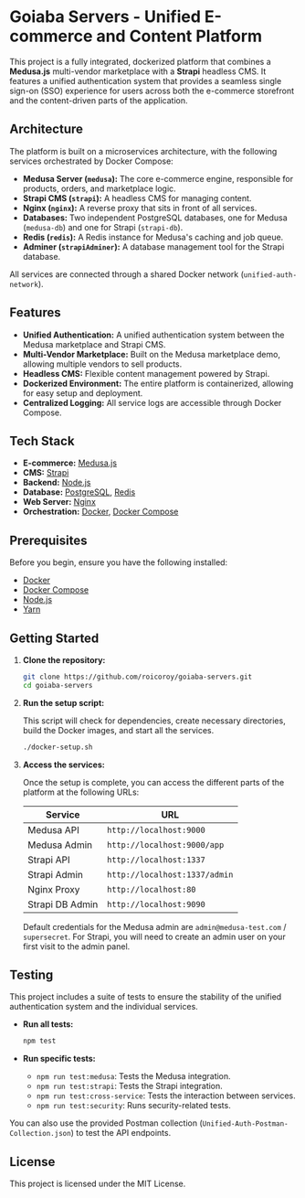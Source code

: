 # Goiaba Servers - Unified E-commerce and Content Platform

This project is a fully integrated, dockerized platform that combines a **Medusa.js** multi-vendor marketplace with a **Strapi** headless CMS. It features a unified authentication system that provides a seamless single sign-on (SSO) experience for users across both the e-commerce storefront and the content-driven parts of the application.

## Architecture

The platform is built on a microservices architecture, with the following services orchestrated by Docker Compose:

-   **Medusa Server (`medusa`):** The core e-commerce engine, responsible for products, orders, and marketplace logic.
-   **Strapi CMS (`strapi`):** A headless CMS for managing content.
-   **Nginx (`nginx`):** A reverse proxy that sits in front of all services.
-   **Databases:** Two independent PostgreSQL databases, one for Medusa (`medusa-db`) and one for Strapi (`strapi-db`).
-   **Redis (`redis`):** A Redis instance for Medusa's caching and job queue.
-   **Adminer (`strapiAdminer`):** A database management tool for the Strapi database.

All services are connected through a shared Docker network (`unified-auth-network`).

## Features

-   **Unified Authentication:** A unified authentication system between the Medusa marketplace and Strapi CMS.
-   **Multi-Vendor Marketplace:** Built on the Medusa marketplace demo, allowing multiple vendors to sell products.
-   **Headless CMS:** Flexible content management powered by Strapi.
-   **Dockerized Environment:** The entire platform is containerized, allowing for easy setup and deployment.
-   **Centralized Logging:** All service logs are accessible through Docker Compose.

## Tech Stack

-   **E-commerce:** [Medusa.js](https://medusajs.com/)
-   **CMS:** [Strapi](https://strapi.io/)
-   **Backend:** [Node.js](https://nodejs.org/)
-   **Database:** [PostgreSQL](https://www.postgresql.org/), [Redis](https://redis.io/)
-   **Web Server:** [Nginx](https://www.nginx.com/)
-   **Orchestration:** [Docker](https://www.docker.com/), [Docker Compose](https://docs.docker.com/compose/)

## Prerequisites

Before you begin, ensure you have the following installed:

-   [Docker](https://www.docker.com/get-started)
-   [Docker Compose](https://docs.docker.com/compose/install/)
-   [Node.js](https://nodejs.org/en/download/)
-   [Yarn](https://classic.yarnpkg.com/en/docs/install/)

## Getting Started

1.  **Clone the repository:**

    ```bash
    git clone https://github.com/roicoroy/goiaba-servers.git
    cd goiaba-servers
    ```

2.  **Run the setup script:**

    This script will check for dependencies, create necessary directories, build the Docker images, and start all the services.

    ```bash
    ./docker-setup.sh
    ```

3.  **Access the services:**

    Once the setup is complete, you can access the different parts of the platform at the following URLs:

    | Service               | URL                               |
    | --------------------- | --------------------------------- |
    | Medusa API            | `http://localhost:9000`           |
    | Medusa Admin          | `http://localhost:9000/app`       |
    | Strapi API            | `http://localhost:1337`           |
    | Strapi Admin          | `http://localhost:1337/admin`     |
    | Nginx Proxy           | `http://localhost:80`             |
    | Strapi DB Admin       | `http://localhost:9090`           |

    Default credentials for the Medusa admin are `admin@medusa-test.com` / `supersecret`. For Strapi, you will need to create an admin user on your first visit to the admin panel.

## Testing

This project includes a suite of tests to ensure the stability of the unified authentication system and the individual services.

-   **Run all tests:**

    ```bash
    npm test
    ```

-   **Run specific tests:**

    
    -   `npm run test:medusa`: Tests the Medusa integration.
    -   `npm run test:strapi`: Tests the Strapi integration.
    -   `npm run test:cross-service`: Tests the interaction between services.
    -   `npm run test:security`: Runs security-related tests.

You can also use the provided Postman collection (`Unified-Auth-Postman-Collection.json`) to test the API endpoints.

## License

This project is licensed under the MIT License.
